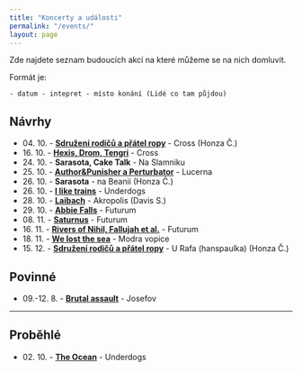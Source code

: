 ```yaml
---
title: "Koncerty a události"
permalink: "/events/"
layout: page
---
```


Zde najdete seznam budoucích akcí na které můžeme se na nich domluvit.

Formát je:

```
- datum - intepret - místo konání (Lidé co tam půjdou)
```

## Návrhy

- 04\. 10\. \- **[Sdružení rodičů a přátel ropy](http://srpr.cz/info.php#gigs)** - Cross    (Honza Č.)
- 16\. 10\. \- **[Hexis, Drom, Tengri](https://www.crossclub.cz/cs/program/7043-mad-cross/)** - Cross
- 24\. 10\. \- **Sarasota, Cake Talk** -  Na Slamniku
- 25\. 10\. \- **[Author&Punisher a Perturbator](https://obscure.cz/cs/tickets/detail/id/398)** - Lucerna
- 26\. 10\. \- **Sarasota** - na Beanii     (Honza Č.)
- 26\. 10\. \- **[I like trains](https://goout.net/cs/i-like-trains/szxahfr/)** - Underdogs
- 28\. 10\. \- **[Laibach](https://obscure.cz/cs/tickets/detail/id/337)** - Akropolis (Davis S.)
- 29\. 10\. \- **[Abbie Falls](https://goout.net/cs/abbie-falls+no-face-no-case+33-movement/szveedt/)** - Futurum
- 08\. 11\. \- **[Saturnus](https://obscure.cz/cs/tickets/detail/id/518)** - Futurum
- 16\. 11\. \- **[Rivers of Nihil, Fallujah et al.](https://obscure.cz/cs/tickets/detail/id/400)** - Futurum
- 18\. 11\. \- **[We lost the sea](https://www.ticketmaster.cz/event/we-lost-the-sea-solkyri-vstupenky/)** - Modra vopice
- 15\. 12\. \- **[Sdružení rodičů a přátel ropy](http://srpr.cz/info.php#gigs)** - U Rafa (hanspaulka)  (Honza Č.)

## Povinné

- 09.-12. 8\. - **[Brutal assault](https://brutalassault.cz/cs)** - Josefov

---

## Proběhlé

- 02\. 10\. \- **[The Ocean](https://guides.ticketmaster.cz/event/the-ocean/the-ocean-2021-underdogs/)** - Underdogs
